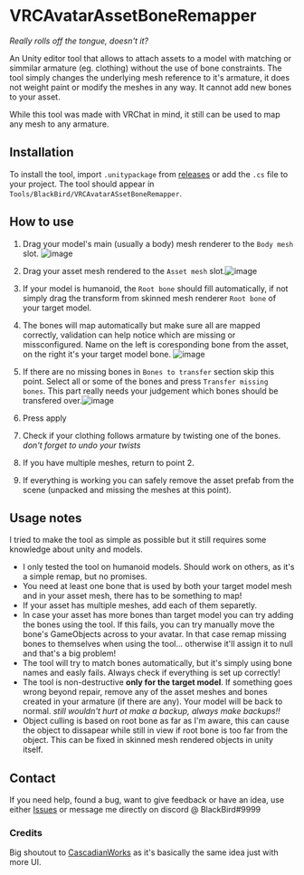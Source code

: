 # VRCAvatarAssetBoneRemapper
*Really rolls off the tongue, doesn't it?*

An Unity editor tool that allows to attach assets to a model with matching or simmilar armature (eg. clothing) without the use of bone constraints. 
The tool simply changes the underlying mesh reference to it's armature, it does not weight paint or modify the meshes in any way. It cannot add new bones to your asset.

While this tool was made with VRChat in mind, it still can be used to map any mesh to any armature. 

## Installation
To install the tool, import `.unitypackage` from [releases](https://github.com/BlackBirb/VRCAvatarAssetBoneRemapper/releases) or add the `.cs` file to your project. The tool should appear in `Tools/BlackBird/VRCAvatarASsetBoneRemapper`.

## How to use
1. Drag your model's main (usually a body) mesh renderer to the `Body mesh` slot. ![image](https://user-images.githubusercontent.com/20701563/222249622-e0cc6b6b-3a89-4442-8c14-798942713260.png)
2. Drag your asset mesh rendered to the `Asset mesh` slot.![image](https://user-images.githubusercontent.com/20701563/222250431-4a720154-b463-425b-b4ec-5f483244ae68.png)
3. If your model is humanoid, the `Root bone` should fill automatically, if not simply drag the transform from skinned mesh renderer `Root bone` of your target model.
4. The bones will map automatically but make sure all are mapped correctly, validation can help notice which are missing or missconfigured. Name on the left is coresponding bone from the asset, on the right it's your target model bone. ![image](https://user-images.githubusercontent.com/20701563/222251366-c36cffe5-e456-4468-a587-4b3a0a74877e.png)
5. If there are no missing bones in `Bones to transfer` section skip this point. Select all or some of the bones and press `Transfer missing bones`. This part really needs your judgement which bones should be transfered over.![image](https://user-images.githubusercontent.com/20701563/222251819-ca1244eb-1a24-489b-8d86-b18817ca23ce.png)

6. Press apply
7. Check if your clothing follows armature by twisting one of the bones. *don't forget to undo your twists*
8. If you have multiple meshes, return to point 2.
9. If everything is working you can safely remove the asset prefab from the scene (unpacked and missing the meshes at this point).
 
## Usage notes
I tried to make the tool as simple as possible but it still requires some knowledge about unity and models.
- I only tested the tool on humanoid models. Should work on others, as it's a simple remap, but no promises.
- You need at least one bone that is used by both your target model mesh and in your asset mesh, there has to be something to map!
- If your asset has multiple meshes, add each of them separetly.
- In case your asset has more bones than target model you can try adding the bones using the tool. If this fails, you can try manually move the bone's GameObjects across to your avatar. In that case remap missing bones to themselves when using the tool... otherwise it'll assign it to null and that's a big problem!
- The tool will try to match bones automatically, but it's simply using bone names and easly fails. Always check if everything is set up correctly!
- The tool is non-destructive **only for the target model**. If something goes wrong beyond repair, remove any of the asset meshes and bones created in your armature (if there are any). Your model will be back to normal. *still wouldn't hurt ot make a backup, always make backups!!*
- Object culling is based on root bone as far as I'm aware, this can cause the object to dissapear while still in view if root bone is too far from the object. This can be fixed in skinned mesh rendered objects in unity itself.

## Contact
If you need help, found a bug, want to give feedback or have an idea, use either [Issues](https://github.com/BlackBirb/VRCAvatarAssetBoneRemapper/issues) or message me directly on discord @ BlackBird#9999

### Credits
Big shoutout to [CascadianWorks](https://github.com/CascadianWorks/Unity-Mesh-Transfer-Utility) as it's basically the same idea just with more UI.
